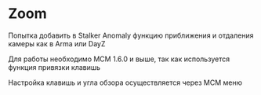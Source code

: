 # Zoom
Попытка добавить в Stalker Anomaly функцию приближения и отдаления камеры как в Arma или DayZ

Для работы необходимо MCM 1.6.0 и выше, так как используется функция привязки клавишь

Настройка клавишь и угла обзора осуществляется через MCM меню
